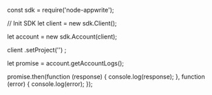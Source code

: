 const sdk = require('node-appwrite');

// Init SDK
let client = new sdk.Client();

let account = new sdk.Account(client);

client
    .setProject('')
;

let promise = account.getAccountLogs();

promise.then(function (response) {
    console.log(response);
}, function (error) {
    console.log(error);
});